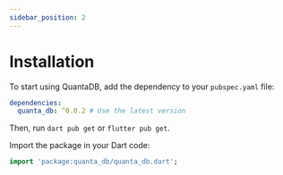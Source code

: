 ```yaml
---
sidebar_position: 2
---
```


# Installation

To start using QuantaDB, add the dependency to your `pubspec.yaml` file:

```yaml
dependencies:
  quanta_db: ^0.0.2 # Use the latest version
```

Then, run `dart pub get` or `flutter pub get`.

Import the package in your Dart code:

```dart
import 'package:quanta_db/quanta_db.dart';
``` 